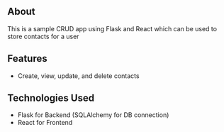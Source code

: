 ## About

This is a sample CRUD app using Flask and React which can be used to store contacts for a user

## Features

- Create, view, update, and delete contacts

## Technologies Used

- Flask for Backend (SQLAlchemy for DB connection)
- React for Frontend
